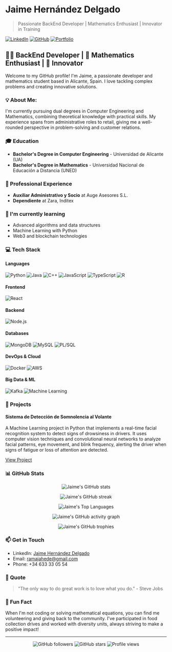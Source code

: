 # Jaime Hernández Delgado
> Passionate BackEnd Developer | Mathematics Enthusiast | Innovator in Training

[![LinkedIn](https://img.shields.io/badge/LinkedIn-blue?style=for-the-badge&logo=linkedin&logoColor=white)](https://www.linkedin.com/in/nickhernm)
[![GitHub](https://img.shields.io/badge/GitHub-black?style=for-the-badge&logo=github&logoColor=white)](https://github.com/nickhernm)
[![Portfolio](https://img.shields.io/badge/Portfolio-green?style=for-the-badge&logo=firefox&logoColor=white)](https://nickhernm.com)

## 👨‍💻 BackEnd Developer | 🧮 Mathematics Enthusiast | 🚀 Innovator

Welcome to my GitHub profile! I'm Jaime, a passionate developer and mathematics student based in Alicante, Spain. I love tackling complex problems and creating innovative solutions.

### 💡 About Me:

I'm currently pursuing dual degrees in Computer Engineering and Mathematics, combining theoretical knowledge with practical skills. My experience spans from administrative roles to retail, giving me a well-rounded perspective in problem-solving and customer relations.

### 🎓 Education

- **Bachelor's Degree in Computer Engineering** - Universidad de Alicante (UA)
- **Bachelor's Degree in Mathematics** - Universidad Nacional de Educación a Distancia (UNED)

### 💼 Professional Experience

- **Auxiliar Administrativo y Socio** at Auge Asesores S.L.
- **Dependiente** at Zara, Inditex

### 🌱 I'm currently learning
- Advanced algorithms and data structures
- Machine Learning with Python
- Web3 and blockchain technologies

### 💻 Tech Stack

#### Languages
![Python](https://img.shields.io/badge/Python-3776AB?style=for-the-badge&logo=python&logoColor=white)
![Java](https://img.shields.io/badge/Java-ED8B00?style=for-the-badge&logo=java&logoColor=white)
![C++](https://img.shields.io/badge/C++-00599C?style=for-the-badge&logo=c%2B%2B&logoColor=white)
![JavaScript](https://img.shields.io/badge/JavaScript-F7DF1E?style=for-the-badge&logo=javascript&logoColor=black)
![TypeScript](https://img.shields.io/badge/TypeScript-007ACC?style=for-the-badge&logo=typescript&logoColor=white)
![R](https://img.shields.io/badge/R-276DC3?style=for-the-badge&logo=r&logoColor=white)

#### Frontend
![React](https://img.shields.io/badge/React-20232A?style=for-the-badge&logo=react&logoColor=61DAFB)

#### Backend
![Node.js](https://img.shields.io/badge/Node.js-43853D?style=for-the-badge&logo=node.js&logoColor=white)

#### Databases
![MongoDB](https://img.shields.io/badge/MongoDB-4EA94B?style=for-the-badge&logo=mongodb&logoColor=white)
![MySQL](https://img.shields.io/badge/MySQL-005C84?style=for-the-badge&logo=mysql&logoColor=white)
![PL/SQL](https://img.shields.io/badge/PLSQL-F80000?style=for-the-badge&logo=oracle&logoColor=black)

#### DevOps & Cloud
![Docker](https://img.shields.io/badge/Docker-2CA5E0?style=for-the-badge&logo=docker&logoColor=white)
![AWS](https://img.shields.io/badge/Amazon_AWS-232F3E?style=for-the-badge&logo=amazon-aws&logoColor=white)

#### Big Data & ML
![Kafka](https://img.shields.io/badge/Apache_Kafka-231F20?style=for-the-badge&logo=apache-kafka&logoColor=white)
![Machine Learning](https://img.shields.io/badge/Machine_Learning-FF6F00?style=for-the-badge&logo=TensorFlow&logoColor=white)

### 🚀 Projects

#### Sistema de Detección de Somnolencia al Volante
A Machine Learning project in Python that implements a real-time facial recognition system to detect signs of drowsiness in drivers. It uses computer vision techniques and convolutional neural networks to analyze facial patterns, eye movement, and blink frequency, alerting the driver when signs of fatigue or loss of attention are detected.

[View Project](https://github.com/nickhernm/drowsiness-detection)

### 📊 GitHub Stats

<p align="center">
  <img src="https://github-readme-stats.vercel.app/api?username=nickhernm&show_icons=true&theme=radical" alt="Jaime's GitHub stats" />
</p>

<p align="center">
  <img src="https://github-readme-streak-stats.herokuapp.com/?user=nickhernm&theme=radical" alt="Jaime's GitHub streak" />
</p>

<p align="center">
  <img src="https://github-readme-stats.vercel.app/api/top-langs/?username=nickhernm&layout=compact&theme=radical" alt="Jaime's Top Languages" />
</p>

<p align="center">
  <img src="https://activity-graph.herokuapp.com/graph?username=nickhernm&theme=radical" alt="Jaime's GitHub activity graph" />
</p>

<p align="center">
  <img src="https://github-profile-trophy.vercel.app/?username=nickhernm&theme=radical&column=7&margin-w=15&margin-h=15" alt="Jaime's GitHub trophies" />
</p>

<!-- BLOG-POST-LIST:START
### 📘 Latest Blog Posts

<!-- BLOG-POST-LIST:START -->

<!-- BLOG-POST-LIST:END -->


<!-- 
### 🤝 Open Source Contributions
- [Project Name](Link to project) - Brief description of your contribution
-->

<!--
### 🌟 Featured Repositories
<p align="center">
  <a href="https://github.com/nickhernm/repo-name">
    <img src="https://github-readme-stats.vercel.app/api/pin/?username=nickhernm&repo=repo-name&theme=radical" alt="" />
  </a>
</p>
-->


### 📫 Get in Touch

- LinkedIn: [Jaime Hernández Delgado](https://www.linkedin.com/in/nickhernm)
- Email: ramajahede@gmail.com
- Phone: +34 633 33 05 54

### 💭 Quote
> "The only way to do great work is to love what you do." - Steve Jobs

### 🌟 Fun Fact

When I'm not coding or solving mathematical equations, you can find me volunteering and giving back to the community. I've participated in food collection drives and worked with diversity units, always striving to make a positive impact!

---

<p align="center">
  <img src="https://img.shields.io/github/followers/nickhernm?style=for-the-badge&logo=github&logoColor=white&labelColor=black&color=blue" alt="GitHub followers" />
  <img src="https://img.shields.io/github/stars/nickhernm?style=for-the-badge&logo=github&logoColor=white&labelColor=black&color=yellow" alt="GitHub stars" />
  <img src="https://img.shields.io/badge/nickhernm%20Views-1234-blueviolet?style=for-the-badge&logo=eye&logoColor=white&labelColor=black" alt="Profile views" />
</p>
